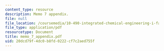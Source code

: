 ```yaml
---
content_type: resource
description: Memo 7 appendix.
file: null
file_location: /coursemedia/10-490-integrated-chemical-engineering-i-fall-2006/20dcd79f4dc0b8fd0222cf7c2aed755f_memo_7_appendix.pdf
file_type: application/pdf
resourcetype: Document
title: memo_7_appendix.pdf
uid: 20dcd79f-4dc0-b8fd-0222-cf7c2aed755f
---
```


